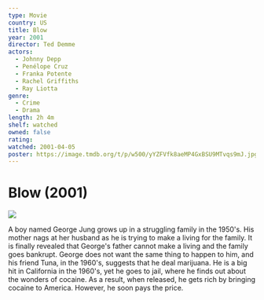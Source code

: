 ```yaml
---
type: Movie
country: US
title: Blow
year: 2001
director: Ted Demme
actors:
  - Johnny Depp
  - Penélope Cruz
  - Franka Potente
  - Rachel Griffiths
  - Ray Liotta
genre:
  - Crime
  - Drama
length: 2h 4m
shelf: watched
owned: false
rating:
watched: 2001-04-05
poster: https://image.tmdb.org/t/p/w500/yYZFVfk8aeMP4GxBSU9MTvqs9mJ.jpg
---
```


# Blow (2001)

![](https://image.tmdb.org/t/p/w500/yYZFVfk8aeMP4GxBSU9MTvqs9mJ.jpg)

A boy named George Jung grows up in a struggling family in the 1950's. His mother nags at her husband as he is trying to make a living for the family. It is finally revealed that George's father cannot make a living and the family goes bankrupt. George does not want the same thing to happen to him, and his friend Tuna, in the 1960's, suggests that he deal marijuana. He is a big hit in California in the 1960's, yet he goes to jail, where he finds out about the wonders of cocaine. As a result, when released, he gets rich by bringing cocaine to America. However, he soon pays the price.
